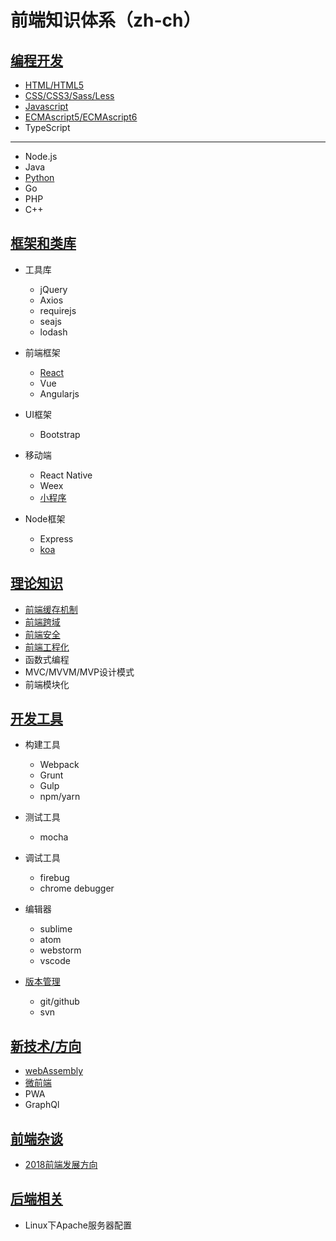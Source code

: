 # 前端知识体系（zh-ch）

## [编程开发](./Program/)
* [HTML/HTML5](./Program/HTML/)
* [CSS/CSS3/Sass/Less](./Program/CSS)
* [Javascript](./Program/Javascript)
* [ECMAscript5/ECMAscript6](./Program/ECMAScript)
* TypeScript
---
* Node.js
* Java
* [Python](https://github.com/suvllian/python)
* Go
* PHP
* C++

## [框架和类库](./Frame)
* 工具库
  * jQuery
  * Axios
  * requirejs
  * seajs
  * lodash

* 前端框架
  * [React](./Frame/React/)
  * Vue
  * Angularjs

* UI框架
  * Bootstrap

* 移动端
  * React Native
  * Weex
  * [小程序](./Frame/wechat-mini-program)

* Node框架
  * Express
  * [koa](./Frame/koa)

## [理论知识](./Theory/)
* [前端缓存机制](./Theory/storage.md)
* [前端跨域](./Theory/cross-domain.md)
* [前端安全](./Theory/security.md)
* [前端工程化](./Theory/engineering/)
* 函数式编程
* MVC/MVVM/MVP设计模式
* 前端模块化

## [开发工具](./Tools)
* 构建工具
  * Webpack
  * Grunt
  * Gulp
  * npm/yarn

* 测试工具
  * mocha

* 调试工具
  * firebug
  * chrome debugger

* 编辑器
  * sublime  
  * atom
  * webstorm
  * vscode

* [版本管理](./Tools/Version)
  * git/github
  * svn

## [新技术/方向](./New)
* [webAssembly](./New/webAssembly/)
* [微前端](./New/micro-frontend/)
* PWA
* GraphQl

## [前端杂谈](./Nothing)
* [2018前端发展方向](./Nothing/2018-front-end-development.md)

## [后端相关](./BackEnd/)
* Linux下Apache服务器配置
